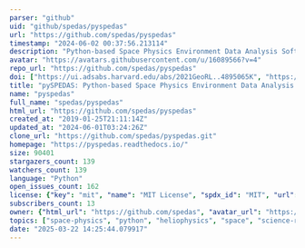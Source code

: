 ```yaml
---
parser: "github"
uid: "github/spedas/pyspedas"
url: "https://github.com/spedas/pyspedas"
timestamp: "2024-06-02 00:37:56.213114"
description: "Python-based Space Physics Environment Data Analysis Software"
avatar: "https://avatars.githubusercontent.com/u/16089566?v=4"
repo_url: "https://github.com/spedas/pyspedas"
doi: ["https://ui.adsabs.harvard.edu/abs/2021GeoRL..4895065K", "https://ui.adsabs.harvard.edu/abs/2022FrASS...920815G", "https://ui.adsabs.harvard.edu/abs/2024ascl.soft05005G/abstract"]
title: "pySPEDAS: Python-based Space Physics Environment Data Analysis Software"
name: "pyspedas"
full_name: "spedas/pyspedas"
html_url: "https://github.com/spedas/pyspedas"
created_at: "2019-01-25T21:11:14Z"
updated_at: "2024-06-01T03:24:26Z"
clone_url: "https://github.com/spedas/pyspedas.git"
homepage: "https://pyspedas.readthedocs.io/"
size: 90401
stargazers_count: 139
watchers_count: 139
language: "Python"
open_issues_count: 162
license: {"key": "mit", "name": "MIT License", "spdx_id": "MIT", "url": "https://api.github.com/licenses/mit", "node_id": "MDc6TGljZW5zZTEz"}
subscribers_count: 13
owner: {"html_url": "https://github.com/spedas", "avatar_url": "https://avatars.githubusercontent.com/u/16089566?v=4", "login": "spedas", "type": "Organization"}
topics: ["space-physics", "python", "heliophysics", "space", "science-research"]
date: "2025-03-22 14:25:44.079917"
---
```

